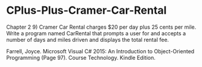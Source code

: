 # CPlus-Plus-Cramer-Car-Rental
Chapter 2  9) Cramer Car Rental charges $20 per day plus 25 cents per mile. Write a program named CarRental that prompts a user for and accepts a number of days and miles driven and displays the total rental fee. 

Farrell, Joyce. Microsoft Visual C# 2015: An Introduction to Object-Oriented Programming (Page 97). Course Technology. Kindle Edition. 
